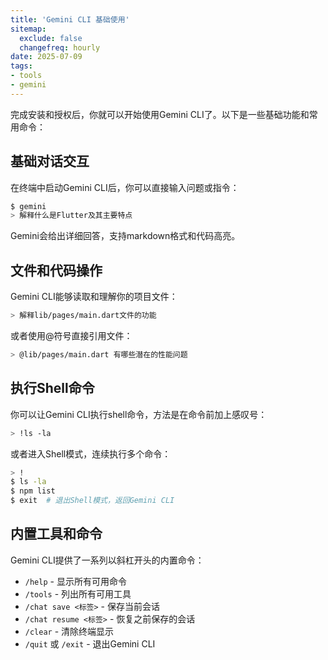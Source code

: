 ```yaml
---
title: 'Gemini CLI 基础使用'
sitemap:
  exclude: false
  changefreq: hourly
date: 2025-07-09
tags:
- tools
- gemini
---
```


完成安装和授权后，你就可以开始使用Gemini CLI了。以下是一些基础功能和常用命令：

## 基础对话交互

在终端中启动Gemini CLI后，你可以直接输入问题或指令：

```sh
$ gemini 
> 解释什么是Flutter及其主要特点
```
Gemini会给出详细回答，支持markdown格式和代码高亮。

## 文件和代码操作

Gemini CLI能够读取和理解你的项目文件：

```sh
> 解释lib/pages/main.dart文件的功能 
```

或者使用@符号直接引用文件：

```sh
> @lib/pages/main.dart 有哪些潜在的性能问题
```

## 执行Shell命令

你可以让Gemini CLI执行shell命令，方法是在命令前加上感叹号：

```sh
> !ls -la
```

或者进入Shell模式，连续执行多个命令：

```sh
> !
$ ls -la
$ npm list
$ exit  # 退出Shell模式，返回Gemini CLI
```

## 内置工具和命令

Gemini CLI提供了一系列以斜杠开头的内置命令：

- `/help` - 显示所有可用命令
- `/tools` - 列出所有可用工具
- `/chat save <标签>` - 保存当前会话
- `/chat resume <标签>` - 恢复之前保存的会话
- `/clear` - 清除终端显示
- `/quit` 或 `/exit` - 退出Gemini CLI




